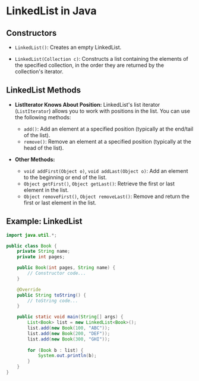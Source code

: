 # LinkedList in Java

## Constructors

- `LinkedList()`: Creates an empty LinkedList.

- `LinkedList(Collection c)`: Constructs a list containing the elements of the specified collection, in the order they are returned by the collection's iterator.

## LinkedList Methods

- **ListIterator Knows About Position:** LinkedList's list iterator (`ListIterator`) allows you to work with positions in the list. You can use the following methods:
  - `add()`: Add an element at a specified position (typically at the end/tail of the list).
  - `remove()`: Remove an element at a specified position (typically at the head of the list).

- **Other Methods:**
  - `void addFirst(Object o)`, `void addLast(Object o)`: Add an element to the beginning or end of the list.
  - `Object getFirst()`, `Object getLast()`: Retrieve the first or last element in the list.
  - `Object removeFirst()`, `Object removeLast()`: Remove and return the first or last element in the list.

## Example: LinkedList

```java
import java.util.*;

public class Book {
    private String name;
    private int pages;

    public Book(int pages, String name) {
        // Constructor code...
    }

    @Override
    public String toString() {
        // toString code...
    }

    public static void main(String[] args) {
        List<Book> list = new LinkedList<Book>();
        list.add(new Book(100, "ABC"));
        list.add(new Book(200, "DEF"));
        list.add(new Book(300, "GHI"));
        
        for (Book b : list) {
            System.out.println(b);
        }
    }
}
